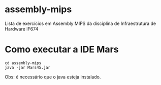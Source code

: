 # assembly-mips
Lista de exercícios em Assembly MIPS da disciplina de Infraestrutura de Hardware IF674

# Como executar a IDE Mars
```
cd assembly-mips
java -jar Mars45.jar
```
Obs: é necessário que o java esteja instalado.
